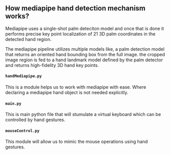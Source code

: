 ## How mediapipe hand detection mechanism works?

Mediapipe uses a single-shot palm deteciton model and once that is done it performs precise key point localization of 21 3D palm coordinates in the detected hand region.

The mediapipe pipeline utilizes multiple models like, a palm detection model that returns an oriented hand bounding box from the full image. the cropped image region is fed to a hand landmark model defined by the palm detector and returns high-fidelity 3D hand key points. 

#### `handMediapipe.py`
This is a module helps us to work with mediapipe with ease. Where declaring a mediapipe hand object is not needed explicitly.

#### `main.py`
This is main python file that will stumulate a virtual keyboard which can be controlled by hand gestures.

#### `mouseControl.py`
This module will allow us to mimic the mouse operations using hand gestures.  
